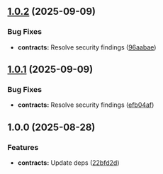 ## [1.0.2](https://github.com/xcapit/shelter/compare/contracts-v1.0.1...contracts-v1.0.2) (2025-09-09)

### Bug Fixes

* **contracts:** Resolve security findings ([96aabae](https://github.com/xcapit/shelter/commit/96aabae5de8bae75dec913cd9f72f2e2e05fa6fb))

## [1.0.1](https://github.com/xcapit/shelter/compare/contracts-v1.0.0...contracts-v1.0.1) (2025-09-09)

### Bug Fixes

* **contracts:** Resolve security findings ([efb04af](https://github.com/xcapit/shelter/commit/efb04af152980afbca04e7a56cafc4cc25a6dcb0))

## 1.0.0 (2025-08-28)

### Features

* **contracts:** Update deps ([22bfd2d](https://github.com/xcapit/shelter/commit/22bfd2d0a6c694de276b0592643654f618c12f2e))
